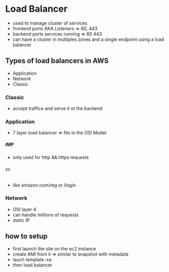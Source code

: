 # Load Balancer
- used to manage cluster of services
- frontend ports AKA Listeners => 80, 443
- backend ports services running => 80 443
- can have a cluster in multiples zones and a single endpoint using a load balancer
## Types of load balancers in AWS
- Application
- Network 
- Classic

### Classic
- accept traffice and serve it ot the backend
### Application
- 7 layer load balancer => fits in the OSI Model
##### IMP 
- only used for http && https requests
###### ex
- like amazon.com/reg or /login
### Network
- OSI layer 4
- can handle millions of requests
- static IP
## how to setup
- first launch the site on the ec2 instance
- create AMI from it => similar to snapshot with metadata
- lauch template
:xa
- then load balancer

